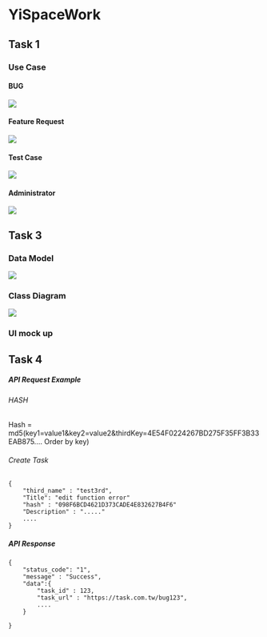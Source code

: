 # YiSpaceWork 
## Task 1 
### Use Case

#### BUG

![](https://i.imgur.com/TTYWyrA.png)

#### Feature Request

![](https://i.imgur.com/ID3fQmi.png)

#### Test Case

![](https://i.imgur.com/TYzqDGC.png)

#### Administrator

![](https://i.imgur.com/DnSECz8.png)


## Task 3

### Data Model
![](https://i.imgur.com/KbSy8T4.png)


### Class Diagram

![](https://i.imgur.com/lUaEixk.png)


###  UI mock up


## Task 4


##### API Request Example

###### HASH
Hash = md5(key1=value1&key2=value2&thirdKey=4E54F0224267BD275F35FF3B33EAB875.... Order by key)

###### Create Task
```json=
{
    "third_name" : "test3rd",
    "Title": "edit function error"
    "hash" : "098F6BCD4621D373CADE4E832627B4F6"
    "Description" : "....."
    ....
}
```

##### API Response

```json=
{
    "status_code": "1",
    "message" : "Success",
    "data":{
        "task_id" : 123,
        "task_url" : "https://task.com.tw/bug123",
        ....
    }
    
}
```
